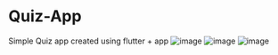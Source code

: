 # Quiz-App
 Simple Quiz app created using flutter + app
![image](https://github.com/user-attachments/assets/8f434ace-e626-4d58-a8d7-f6e0aabd670b)
![image](https://github.com/user-attachments/assets/d5a93a96-f535-4120-9935-3f88de3e228f)
![image](https://github.com/user-attachments/assets/207219c3-53b6-44f5-8173-77306b09bf47)
